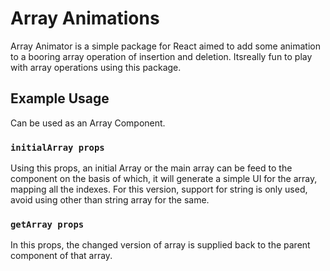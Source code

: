 # Array Animations

Array Animator is a simple package for React aimed to add some animation to a booring array operation of insertion and deletion. Itsreally fun to play with array operations using this package.

## Example Usage

Can be used as an Array Component.

### `initialArray props`

Using this props, an initial Array or the main array can be feed to the component on the basis of which, it will generate a simple UI for the array, mapping all the indexes. For this version, support for string is only used, avoid using other than string array for the same.

### `getArray props`

In this props, the changed version of array is supplied back to the parent component of that array.
